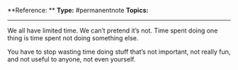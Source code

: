

**Reference: **
**Type:** #permanentnote 
**Topics:**

----

We all have limited time. We can’t pretend it’s not. Time spent doing one thing is time spent not doing something else.

You have to stop wasting time doing stuff that’s not important, not really fun, and not useful to anyone, not even yourself.